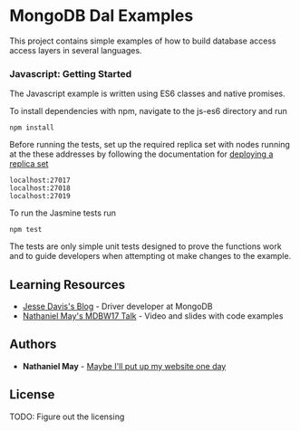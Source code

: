 # MongoDB Dal Examples

This project contains simple examples of how to build database access access layers in several languages.

### Javascript: Getting Started

The Javascript example is written using ES6 classes and native promises.

To install dependencies with npm, navigate to the js-es6 directory and run
```
npm install
```

Before running the tests, set up the required replica set with nodes running at the these addresses by following the documentation for [deploying a replica set](https://docs.mongodb.com/v3.4/tutorial/deploy-replica-set/)
```
localhost:27017
localhost:27018
localhost:27019
``` 

To run the Jasmine tests run
```
npm test
```
The tests are only simple unit tests designed to prove the functions work and to guide developers when attempting ot make changes to the example.

## Learning Resources 

* [Jesse Davis's Blog](https://emptysqua.re/blog/how-to-write-resilient-mongodb-applications/) - Driver developer at MongoDB
* [Nathaniel May's MDBW17 Talk](https://explore.mongodb.com/developer/nathaniel-may) - Video and slides with code examples

## Authors

* **Nathaniel May** - [Maybe I'll put up my website one day](http://nathanielmay.com)

## License

TODO: Figure out the licensing
